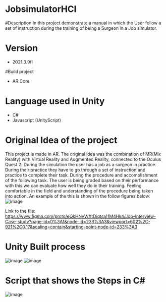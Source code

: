 # JobsimulatorHCI

#Description
In this project demonstrate a manual in which the User follow a set of instruction during the training of being a Surgeon in a Job simulator.

# Version
- 2021.3.9fl

#Build project
- AR Core

# Language used in Unity
- C#
- Javascript (UnityScript)

# Original Idea of the project

This project is made in AR. The original idea was the combination of MR(Mix Reality) with Virtual Reality and Augmented Reality, connected to the Oculus Quest 2. During the simulation the user has a job as a surgeon in practice. During their practice they have to go through a set of instruction and practice to complete their task. During the procedure and accomplishment of the following task. The user is being graded based on their performance with this we can evaluate how well they do in their training. Feeling comfortable in the field and understanding of the procedure being taken into action. An example of the this is shown in the follow figures below:
![image](https://user-images.githubusercontent.com/118197349/208390047-d0c414fe-482a-4ae6-8198-d1b941c921e8.png)

Link to the file: https://www.figma.com/proto/eQkHNvWXtDjqtsa11M4Hk4/Job-interview-Case-study?page-id=0%3A1&node-id=233%3A3&viewport=602%2C-921%2C0.17&scaling=contain&starting-point-node-id=233%3A3

# Unity Built process

![image](https://user-images.githubusercontent.com/118197349/208385508-8b20fc8e-f46f-4db8-8093-4db793db4f28.png)
![image](https://user-images.githubusercontent.com/118197349/208385568-b6ec0a9d-a40d-4e9b-9759-82c84a1af73a.png)

# Script that shows the Steps in C#
![image](https://user-images.githubusercontent.com/118197349/208385926-3886d12e-1760-4adc-8f74-cc01ea4badc7.png)
